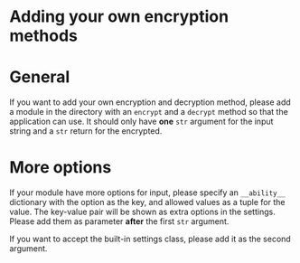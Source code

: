 Adding your own encryption methods
==================================

# General

If you want to add your own encryption and decryption method, please add a module in the directory with an `encrypt` and a `decrypt` method so that the application can use. It should only have **one** `str` argument for the input string and a `str` return for the encrypted.

# More options

If your module have more options for input, please specify an `__ability__` dictionary with the option as the key, and allowed values as a tuple for the value. The key-value pair will be shown as extra options in the settings. Please add them as parameter **after** the first `str` argument.

If you want to accept the built-in settings class, please add it as the second argument.
